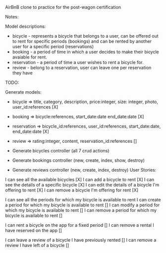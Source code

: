 AirBnB clone to practice for the post-wagon certification

Notes:

Model descriptions:
- bicycle - represents a bicycle that belongs to a user, can be offered out to rent for specific periods (bookings) and can be rented by another user for a specific period (reservations)
- booking - a period of time in which a user decides to make their bicycle avaiable for rent.
- reservation - a period of time a user wishes to rent a bicycle for.
- review - belong to a reservation, user can leave one per reservation they have

TODO:

Generate models:
- bicycle => title, category, description, price:integer, size: integer, photo, user_id:references [X]
- booking => bicycle:references, start_date:date end_date:date [X]
- reservation => bicycle_id:references, user_id:references, start_date:date, end_date:date [X]
- review => rating:integer, content, reservation_id:references []

- Generate bicycles controller (all 7 crud actions)
- Generate bookings controller (new, create, index, show, destroy)
- Generate reviews controller (new, create, index, destroy)
User Stories:

I can see all the available bicycles [X]
I can add a bicycle to rent [X]
I can see the details of a specific bicycle [X]
I can edit the details of a bicycle I'm offering to rent [X]
I can remove a bicycle I'm offering for rent [X]

I can see all the periods for which my bicycle is available to rent
I can create a period for which my bicycle is available to rent []
I can modify a period for which my bicycle is available to rent []
I can remove a period for which my bicycle is available to rent []

I can rent a bicycle on the app for a fixed period []
I can remove a rental I have reserved on the app []

I can leave a review of a bicycle I have previously rented []
I can remove a review I have left of a bicycle []
